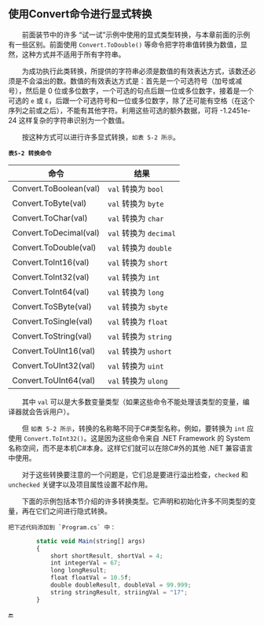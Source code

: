 ## 使用Convert命令进行显式转换

&emsp;&emsp;前面装节中的许多 “试一试”示例中使用的显式类型转换，与本章前面的示例有一些区别。前面使用 `Convert.ToDouble()` 等命令把字符串值转换为数值，显然，这种方式并不适用于所有字符串。

&emsp;&emsp;为成功执行此类转换，所提供的字符串必须是数值的有效表达方式，该数还必须是不会溢出的数。数值的有效表达方式是：首先是一个可选符号（加号或减号），然后是 0 位或多位数字，一个可选的句点后跟一位或多位数字，接着是一个可选的 `e` 或 `E`，后跟一个可选符号和一位或多位数字，除了还可能有空格（在这个序列之前或之后），不能有其他字符。利用这些可选的额外数据，可将 -1.2451e-24 这样复杂的字符串识别为一个数值。

&emsp;&emsp;按这种方式可以进行许多显式转换，`如表 5-2 所示`。

**`表5-2 转换命令`**

| 命令 | 结果 |
|-|-|
| Convert.ToBoolean(val) | `val` 转换为 `bool` |
| Convert.ToByte(val) | `val` 转换为 `byte` |
| Convert.ToChar(val) | `val` 转换为 `char` |
| Convert.ToDecimal(val) | `val` 转换为 `decimal` |
| Convert.ToDouble(val) | `val` 转换为 `double` |
| Convert.ToInt16(val) | `val` 转换为 `short` |
| Convert.ToInt32(val) | `val` 转换为 `int` |
| Convert.ToInt64(val) | `val` 转换为 `long` |
| Convert.ToSByte(val) | `val` 转换为 `sbyte` |
| Convert.ToSingle(val) | `val` 转换为 `float` |
| Convert.ToString(val) | `val` 转换为 `string` |
| Convert.ToUInt16(val) | `val` 转换为 `ushort` |
| Convert.ToUInt32(val) | `val` 转换为 `uint` |
| Convert.ToUInt64(val) | `val` 转换为 `ulong` |

&emsp;&emsp;其中 `val` 可以是大多数变量类型（如果这些命令不能处理该类型的变量，编译器就会告诉用户）。

&emsp;&emsp;但 `如表 5-2 所示`，转换的名称略不同于C#类型名称，例如，要转换为 `int` 应使用 `Convert.ToInt32()`。这是因为这些命令来自 .NET Framework 的 System 名称空间，而不是本机C#本身。这样它们就可以在除C#外的其他 .NET 兼容语言中使用。

&emsp;&emsp;对于这些转换要注意的一个问题是，它们总是要进行溢出检查，`checked` 和 `unchecked` 关键字以及项目属性设置不起作用。

&emsp;&emsp;下面的示例包括本节介绍的许多转换类型。它声明和初始化许多不同类型的变量，再在它们之间进行隐式转换。

    把下述代码添加到 `Program.cs` 中：

```javascript
        static void Main(string[] args)
        {
            short shortResult, shortVal = 4;
            int integerVal = 67;
            long longResult;
            float floatVal = 10.5f;
            double doubleResult, doubleVal = 99.999;
            string stringResult, striingVal = "17";
        }
```











🔚